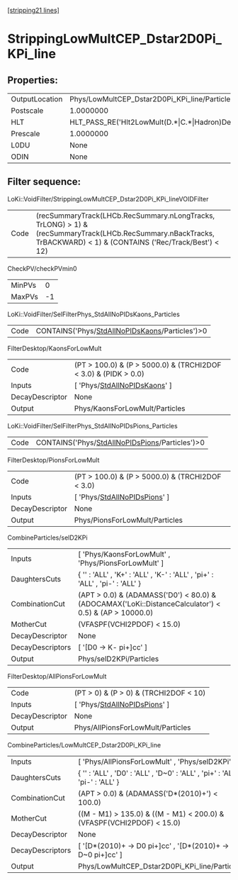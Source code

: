 [\[stripping21 lines\]](../stripping21-index.md)

# StrippingLowMultCEP_Dstar2D0Pi_KPi_line

## Properties:

|                |                                                        |
|----------------|--------------------------------------------------------|
| OutputLocation | Phys/LowMultCEP_Dstar2D0Pi_KPi_line/Particles          |
| Postscale      | 1.0000000                                              |
| HLT            | HLT_PASS_RE('Hlt2LowMult(D.\*\|C.\*\|Hadron)Decision') |
| Prescale       | 1.0000000                                              |
| L0DU           | None                                                   |
| ODIN           | None                                                   |

## Filter sequence:

LoKi::VoidFilter/StrippingLowMultCEP_Dstar2D0Pi_KPi_lineVOIDFilter

|      |                                                                                                                                                                     |
|------|---------------------------------------------------------------------------------------------------------------------------------------------------------------------|
| Code | (recSummaryTrack(LHCb.RecSummary.nLongTracks, TrLONG) \> 1) & (recSummaryTrack(LHCb.RecSummary.nBackTracks, TrBACKWARD) \< 1) & (CONTAINS ('Rec/Track/Best') \< 12) |

CheckPV/checkPVmin0

|        |     |
|--------|-----|
| MinPVs | 0   |
| MaxPVs | -1  |

LoKi::VoidFilter/SelFilterPhys_StdAllNoPIDsKaons_Particles

|      |                                                                                                        |
|------|--------------------------------------------------------------------------------------------------------|
| Code | CONTAINS('Phys/[StdAllNoPIDsKaons](../commonparticles/stripping21-stdallnopidskaons.md)/Particles')\>0 |

FilterDesktop/KaonsForLowMult

|                 |                                                                                       |
|-----------------|---------------------------------------------------------------------------------------|
| Code            | (PT \> 100.0) & (P \> 5000.0) & (TRCHI2DOF \< 3.0) & (PIDK \> 0.0)                    |
| Inputs          | \[ 'Phys/[StdAllNoPIDsKaons](../commonparticles/stripping21-stdallnopidskaons.md)' \] |
| DecayDescriptor | None                                                                                  |
| Output          | Phys/KaonsForLowMult/Particles                                                        |

LoKi::VoidFilter/SelFilterPhys_StdAllNoPIDsPions_Particles

|      |                                                                                                        |
|------|--------------------------------------------------------------------------------------------------------|
| Code | CONTAINS('Phys/[StdAllNoPIDsPions](../commonparticles/stripping21-stdallnopidspions.md)/Particles')\>0 |

FilterDesktop/PionsForLowMult

|                 |                                                                                       |
|-----------------|---------------------------------------------------------------------------------------|
| Code            | (PT \> 100.0) & (P \> 5000.0) & (TRCHI2DOF \< 3.0)                                    |
| Inputs          | \[ 'Phys/[StdAllNoPIDsPions](../commonparticles/stripping21-stdallnopidspions.md)' \] |
| DecayDescriptor | None                                                                                  |
| Output          | Phys/PionsForLowMult/Particles                                                        |

CombineParticles/selD2KPi

|                  |                                                                                                          |
|------------------|----------------------------------------------------------------------------------------------------------|
| Inputs           | \[ 'Phys/KaonsForLowMult' , 'Phys/PionsForLowMult' \]                                                    |
| DaughtersCuts    | { '' : 'ALL' , 'K+' : 'ALL' , 'K-' : 'ALL' , 'pi+' : 'ALL' , 'pi-' : 'ALL' }                             |
| CombinationCut   | (APT \> 0.0) & (ADAMASS('D0') \< 80.0) & (ADOCAMAX('LoKi::DistanceCalculator') \< 0.5) & (AP \> 10000.0) |
| MotherCut        | (VFASPF(VCHI2PDOF) \< 15.0)                                                                              |
| DecayDescriptor  | None                                                                                                     |
| DecayDescriptors | \[ '\[D0 -\> K- pi+\]cc' \]                                                                              |
| Output           | Phys/selD2KPi/Particles                                                                                  |

FilterDesktop/AllPionsForLowMult

|                 |                                                                                       |
|-----------------|---------------------------------------------------------------------------------------|
| Code            | (PT \> 0) & (P \> 0) & (TRCHI2DOF \< 10)                                              |
| Inputs          | \[ 'Phys/[StdAllNoPIDsPions](../commonparticles/stripping21-stdallnopidspions.md)' \] |
| DecayDescriptor | None                                                                                  |
| Output          | Phys/AllPionsForLowMult/Particles                                                     |

CombineParticles/LowMultCEP_Dstar2D0Pi_KPi_line

|                  |                                                                               |
|------------------|-------------------------------------------------------------------------------|
| Inputs           | \[ 'Phys/AllPionsForLowMult' , 'Phys/selD2KPi' \]                             |
| DaughtersCuts    | { '' : 'ALL' , 'D0' : 'ALL' , 'D~0' : 'ALL' , 'pi+' : 'ALL' , 'pi-' : 'ALL' } |
| CombinationCut   | (APT \> 0.0) & (ADAMASS('D\*(2010)+') \< 100.0)                               |
| MotherCut        | ((M - M1) \> 135.0) & ((M - M1) \< 200.0) & (VFASPF(VCHI2PDOF) \< 15.0)       |
| DecayDescriptor  | None                                                                          |
| DecayDescriptors | \[ '\[D\*(2010)+ -\> D0 pi+\]cc' , '\[D\*(2010)+ -\> D~0 pi+\]cc' \]          |
| Output           | Phys/LowMultCEP_Dstar2D0Pi_KPi_line/Particles                                 |
